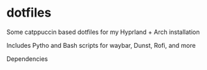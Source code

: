 # dotfiles
Some catppuccin based dotfiles for my Hyprland + Arch installation

Includes Pytho and Bash scripts for waybar, Dunst, Rofi, and more

Dependencies
```

```
